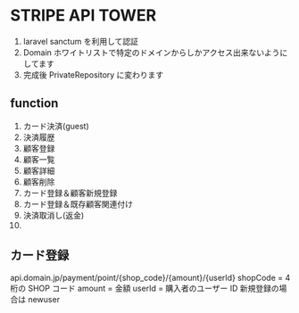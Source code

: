 # STRIPE API TOWER

1. laravel sanctum を利用して認証
1. Domain ホワイトリストで特定のドメインからしかアクセス出来ないようにしてます
1. 完成後 PrivateRepository に変わります

## function

1. カード決済(guest)
1. 決済履歴
1. 顧客登録
1. 顧客一覧
1. 顧客詳細
1. 顧客削除
1. カード登録＆顧客新規登録
1. カード登録＆既存顧客関連付け
1. 決済取消し(返金)
1.

## カード登録

api.domain.jp/payment/point/{shop_code}/{amount}/{userId}
shopCode = 4 桁の SHOP コード
amount = 金額
userId = 購入者のユーザー ID 新規登録の場合は newuser
